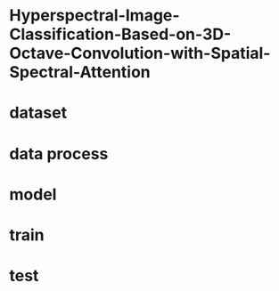 # Hyperspectral-Image-Classification-Based-on-3D-Octave-Convolution-with-Spatial-Spectral-Attention
# dataset
# data process
# model
# train
# test
